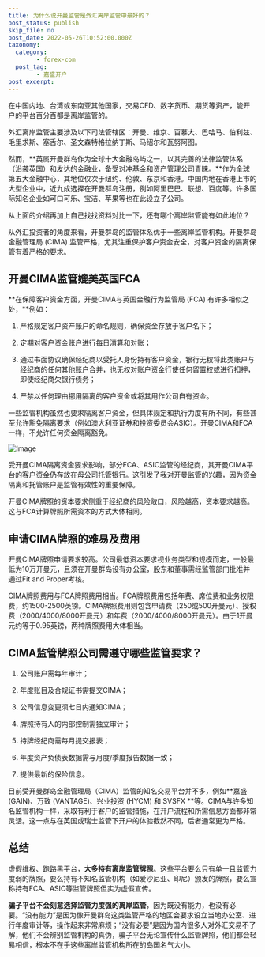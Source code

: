 ```yaml
---
title: 为什么说开曼监管是外汇离岸监管中最好的？
post_status: publish
skip_file: no
post_date: 2022-05-26T10:52:00.000Z
taxonomy:
  category:
        - forex-com
  post_tag:
        - 嘉盛开户
post_excerpt: 
---
```

在中国内地、台湾或东南亚其他国家，交易CFD、数字货币、期货等资产，能开户的平台百分百都是离岸监管的。

外汇离岸监管主要涉及以下司法管辖区：开曼、维京、百慕大、巴哈马、伯利兹、毛里求斯、塞舌尔、圣文森特格拉纳丁斯、马绍尔和瓦努阿图。

然而，**英属开曼群岛作为全球十大金融岛屿之一，以其完善的法律监管体系（沿袭英国）和发达的金融业，备受对冲基金和资产管理公司青睐。**作为全球第五大金融中心，其地位仅次于纽约、伦敦、东京和香港。中国内地在香港上市的大型企业中，近九成选择在开曼群岛注册，例如阿里巴巴、联想、百度等。许多国际知名企业如可口可乐、宝洁、苹果等也在此设立子公司。

从上面的介绍再加上自己找找资料对比一下，还有哪个离岸监管能有如此地位？

从外汇投资者的角度来看，开曼群岛的监管体系优于一些离岸监管机构。开曼群岛金融管理局 (CIMA) 监管严格，尤其注重保护客户资金安全，对客户资金的隔离保管有着严格的要求。

## 开曼CIMA监管媲美英国FCA

**在保障客户资金方面，开曼CIMA与英国金融行为监管局 (FCA) 有许多相似之处，**例如：

1. 严格规定客户资产账户的命名规则，确保资金存放于客户名下；

1. 定期对客户资金账户进行每日清算和对账；

1. 通过书面协议确保经纪商以受托人身份持有客户资金，银行无权将此类账户与经纪商的任何其他账户合并，也无权对账户资金行使任何留置权或进行扣押，即使经纪商欠银行债务；

1. 严禁以任何理由挪用隔离的客户资金或将其用作公司自有资金。

一些监管机构虽然也要求隔离客户资金，但具体规定和执行力度有所不同，有些甚至允许豁免隔离要求（例如澳大利亚证券和投资委员会ASIC）。开曼CIMA和FCA一样，不允许任何资金隔离豁免。

![Image](https://prod-files-secure.s3.us-west-2.amazonaws.com/39ed1227-6d7d-4570-be36-9ccd4a2c4241/bd849744-3fcb-4a37-8312-357962c8f065/image.png?X-Amz-Algorithm=AWS4-HMAC-SHA256&X-Amz-Content-Sha256=UNSIGNED-PAYLOAD&X-Amz-Credential=ASIAZI2LB466RQX4M2MY%2F20250810%2Fus-west-2%2Fs3%2Faws4_request&X-Amz-Date=20250810T221353Z&X-Amz-Expires=3600&X-Amz-Security-Token=IQoJb3JpZ2luX2VjEKH%2F%2F%2F%2F%2F%2F%2F%2F%2F%2FwEaCXVzLXdlc3QtMiJIMEYCIQCT8gt579p%2ByMkHWvoZRvpjOFc%2FTIosRrZh3q8oTNjWSAIhAK8BO5O42Ew3akKhf4dB59VeFI5B2mSop5dR1v9s7wnmKogECNr%2F%2F%2F%2F%2F%2F%2F%2F%2F%2FwEQABoMNjM3NDIzMTgzODA1IgwZ1qPd8cQOVmmI6tcq3AMHKzffP14An0sgIRzjfhnaDSLorqseLgq4j9UQHa8B2b2sp%2FfjY%2FBKE2wR7LL1k3w%2Fifus1HZkLpt2X35wQiumNt1jGS7kiV2%2Blhd0%2FqQGyy66ds1ZwNtTKYKJBZrzPEUeOq9ElP6KD13CCP1OToTlE9pAhG%2BAG2mQiuke3ZWMeBCVmZGpWO20pMt4lzuuziN4k3yr1N9BFaTbkj%2Bp4klYggfL%2Be%2BaQzgTazWHrWHNAIfRdqVa%2FKXjJb6bomUspI8kJ4TIj5zSuF%2FkaK0IyHmfG1ukq0e4u%2BAr3B33iKHj4p8FzYk7UEoC1y3XMOomJXauyH1RVns4SSgUCLVxdhYBoMl6yz6a%2BUirSctRoyKKDgrrFBYcl1%2Bw3i2olHB2Fo%2Byhb%2FeYIepfuHnfLnD%2FNHBesUpdQ6t%2BJJhVpZFFvBNoSkMmTu8UCWUviuqjP6WqCStYotJK0gXQikVW44I6CvjyA%2FzYI%2B%2BrjsyYTBgiTDjhiol1vW50YnS0wOLpvwbJKN4D8eF8hP1CMX6Ua9D9zjDCLFp%2BEmckpCN5yGGz5MOOUPZHFT0wLGQBwB4BU0ePh1Xy3NFtqa3wGygDOEoj7lYs1o8rVoZt5nzytrmvLEsItn4tPx47XuQWkNXbDDdn%2BPEBjqkAbli0%2FxvWRIvc64rkEfGhRk6hXV5GAvPqnATGZE6C%2FZl%2Fc5MFRlEBjUdIzyqlW2Z6OdQK%2BIEe9%2Bbsozfrndyd%2F%2FwszMGQyyEDTOd14u8sBP2L0P2z9nAblZX9dV1%2BSlGt0pl8eIXfl5IkFt%2Bgg00nZvHqQITK4RNNODjP3lDYEx4nl%2B5dhxbbflGBhn5FBUCjt0U5w0goOVnRXCJNeaGJiis%2Fv9O&X-Amz-Signature=dfb75dbf029b654d997b17e387fde821467e680b0a668fa121473c7d6905380c&X-Amz-SignedHeaders=host&x-amz-checksum-mode=ENABLED&x-id=GetObject)

受开曼CIMA隔离资金要求影响，部分FCA、ASIC监管的经纪商，其开曼CIMA平台的客户资金仍存放在母公司托管银行。这引发了我对开曼监管的兴趣，因为资金隔离和托管账户是监管有效性的重要保障。

开曼CIMA牌照的资本要求侧重于经纪商的风险敞口，风险越高，资本要求越高。这与FCA计算牌照所需资本的方式大体相同。

## **申请CIMA牌照的难易及费用**

开曼CIMA牌照申请要求较高。公司最低资本要求视业务类型和规模而定，一般最低为10万开曼元，且须在开曼群岛设有办公室，股东和董事需经监管部门批准并通过Fit and Proper考核。

CIMA牌照费用与FCA牌照费用相当。FCA牌照费用包括年费、席位费和业务权限费，约1500-2500英镑。CIMA牌照费用则包含申请费（250或500开曼元）、授权费（2000/4000/8000开曼元）和年费（2000/4000/8000开曼元）。由于1开曼元约等于0.95英镑，两种牌照费用大体相当。

## CIMA监管牌照公司需遵守哪些监管要求？

1. 公司账户需每年审计；

1. 年度账目及合规证书需提交CIMA；

1. 公司信息变更须七日内通知CIMA；

1. 牌照持有人的内部控制需独立审计；

1. 持牌经纪商需每月提交报表；

1. 年度资产负债表数据需与月度/季度报告数据一致；

1. 提供最新的保险信息。

目前受开曼群岛金融管理局（CIMA）监管的知名交易平台并不多，例如**嘉盛 (GAIN)、万致 (VANTAGE)、兴业投资 (HYCM) 和 SVSFX **等。CIMA与许多知名监管机构一样，采取有利于客户的监管措施，在开户流程和所需信息方面都非常灵活。这一点与在英国或瑞士监管下开户的体验截然不同，后者通常更为严格。

## 总结

虚假维权、跑路黑平台，**大多持有离岸监管牌照**。这些平台要么只有单一且监管力度弱的牌照，要么持有不知名监管机构（如爱沙尼亚、印尼）颁发的牌照，要么宣称持有FCA、ASIC等监管牌照但实为虚假宣传。

**骗子平台不会刻意选择监管力度强的离岸监管**，因为既没有能力，也没有必要。“没有能力”是因为像开曼群岛这类监管严格的地区会要求设立当地办公室、进行年度审计等，操作起来非常麻烦；“没有必要”是因为国内很多人对外汇交易不了解，他们不会辨别监管机构的真伪，骗子平台无论宣传什么监管牌照，他们都会轻易相信，根本不在乎这些离岸监管机构所在的岛国名气大小。
